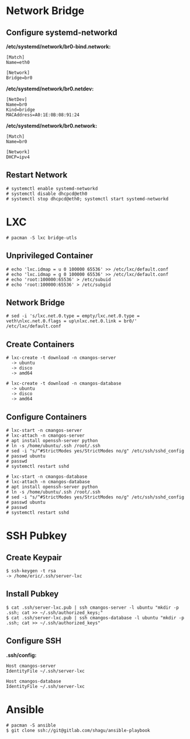 # Network Bridge

## Configure systemd-networkd
**/etc/systemd/network/br0-bind.network:**

    [Match]
    Name=eth0

    [Network]
    Bridge=br0

**/etc/systemd/network/br0.netdev:**

    [NetDev]
    Name=br0
    Kind=bridge
    MACAddress=A0:1E:0B:08:91:24

**/etc/systemd/network/br0.network:**

    [Match]
    Name=br0

    [Network]
    DHCP=ipv4

## Restart Network
    # systemctl enable systemd-networkd
    # systemctl disable dhcpcd@eth0
    # systemctl stop dhcpcd@eth0; systemctl start systemd-networkd

# LXC
    # pacman -S lxc bridge-utls

## Unprivileged Container
    # echo 'lxc.idmap = u 0 100000 65536' >> /etc/lxc/default.conf
    # echo 'lxc.idmap = g 0 100000 65536' >> /etc/lxc/default.conf
    # echo 'root:100000:65536' > /etc/subuid
    # echo 'root:100000:65536' > /etc/subgid

## Network Bridge
    # sed -i 's/lxc.net.0.type = empty/lxc.net.0.type = veth\nlxc.net.0.flags = up\nlxc.net.0.link = br0/' /etc/lxc/default.conf

## Create Containers
    # lxc-create -t download -n cmangos-server
      -> ubuntu
      -> disco
      -> amd64

    # lxc-create -t download -n cmangos-database
      -> ubuntu
      -> disco
      -> amd64

## Configure Containers
    # lxc-start -n cmangos-server
    # lxc-attach -n cmangos-server
    # apt install openssh-server python
    # ln -s /home/ubuntu/.ssh /root/.ssh
    # sed -i "s/^#StrictModes yes/StrictModes no/g" /etc/ssh/sshd_config
    # passwd ubuntu
    # passwd
    # systemctl restart sshd

    # lxc-start -n cmangos-database
    # lxc-attach -n cmangos-database
    # apt install openssh-server python
    # ln -s /home/ubuntu/.ssh /root/.ssh
    # sed -i "s/^#StrictModes yes/StrictModes no/g" /etc/ssh/sshd_config
    # passwd ubuntu
    # passwd
    # systemctl restart sshd

# SSH Pubkey
## Create Keypair
    $ ssh-keygen -t rsa
    -> /home/eric/.ssh/server-lxc

## Install Pubkey
    $ cat .ssh/server-lxc.pub | ssh cmangos-server -l ubuntu "mkdir -p .ssh; cat >> ~/.ssh/authorized_keys;"
    $ cat .ssh/server-lxc.pub | ssh cmangos-database -l ubuntu "mkdir -p .ssh; cat >> ~/.ssh/authorized_keys"

## Configure SSH
**.ssh/config:**

    Host cmangos-server
    IdentityFile ~/.ssh/server-lxc

    Host cmangos-database
    IdentityFile ~/.ssh/server-lxc

# Ansible
    # pacman -S ansible
    $ git clone ssh://git@gitlab.com/shagu/ansible-playbook
